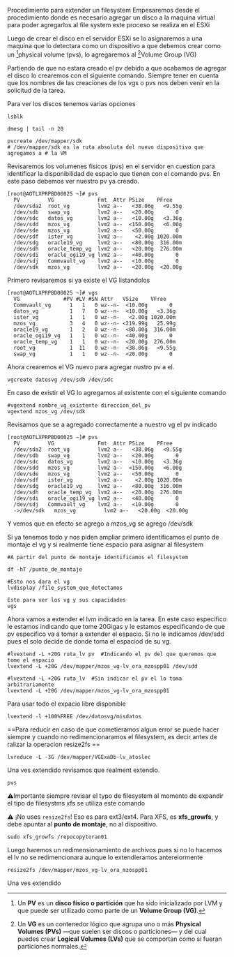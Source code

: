 
Procedimiento para extender un filesystem
Empesaremos desde el procedimiento donde es necesario agregar un disco a la maquina virtual para poder agregarlos al file system este proceso se realiza en el ESXi

Luego de crear el disco en el servidor ESXi se lo asignaremos a una maquina que lo detectara como un dispositivo a que debemos crear como un [^2]physical volume (pvs), lo agregaremos al [^1]Volume Group (VG)

Partiendo de que no estara  creado el pv debido a que acabamos de agregar el disco lo crearemos con el siguiente comando. Siempre tener en cuenta que los nombres de las creaciones de los vgs o pvs nos deben venir en la solicitud de la tarea.

Para ver los discos tenemos varias opciones
```
lsblk

dmesg | tail -n 20
```

```
pvcreate /dev/mapper/sdk
# /dev/mapper/sdk es la ruta absoluta del nuevo dispositivo que agregamos a # la VM
```

Revisaremos los volumenes fisicos (pvs) en el servidor en cuestion para identificar la disponibilidad de espacio que tienen con el comando pvs. En este paso debemos ver nuestro pv ya creado.

```
[root@AOTLXPRPBD00025 ~]# pvs
  PV         VG              Fmt  Attr PSize    PFree
  /dev/sda2  root_vg         lvm2 a--   <38.06g   <9.55g
  /dev/sdb   swap_vg         lvm2 a--   <20.00g       0
  /dev/sdc   datos_vg        lvm2 a--   <10.00g   <3.36g
  /dev/sdd   mzos_vg         lvm2 a--  <150.00g   <6.00g
  /dev/sde   mzos_vg         lvm2 a--   <50.00g       0
  /dev/sdf   ister_vg        lvm2 a--    <2.00g 1020.00m
  /dev/sdg   oracle19_vg     lvm2 a--   <80.00g  316.00m
  /dev/sdh   oracle_temp_vg  lvm2 a--   <20.00g  276.00m
  /dev/sdi   oracle_ogi19_vg lvm2 a--   <40.00g       0
  /dev/sdj   Commvault_vg    lvm2 a--   <10.00g       0
  /dev/sdk   mzos_vg         lvm2 a--   <20.00g  <20.00g
```

Primero revisaremos si ya existe el VG listandolos
```
[root@AOTLXPRPBD00025 ~]# vgs
  VG              #PV #LV #SN Attr   VSize    VFree
  Commvault_vg      1   1   0 wz--n-  <10.00g       0
  datos_vg          1   7   0 wz--n-  <10.00g   <3.36g
  ister_vg          1   1   0 wz--n-   <2.00g 1020.00m
  mzos_vg           3   4   0 wz--n- <219.99g   25.99g
  oracle19_vg       1   2   0 wz--n-  <80.00g  316.00m
  oracle_ogi19_vg   1   1   0 wz--n-  <40.00g       0
  oracle_temp_vg    1   1   0 wz--n-  <20.00g  276.00m
  root_vg           1  11   0 wz--n-  <38.06g   <9.55g
  swap_vg           1   1   0 wz--n-  <20.00g       0
```

Ahora crearemos el VG nuevo para agregar nustro pv a el. 

```
vgcreate datosvg /dev/sdb /dev/sdc
```

En caso de existir el VG lo agregamos al existente con el siguiente comando

```
#vgextend nombre_vg_existente direccion_del_pv
vgextend mzos_vg /dev/sdk

```

Revisamos que se a agregado correctamente a nuestro vg el pv indicado
```
[root@AOTLXPRPBD00025 ~]# pvs
  PV         VG              Fmt  Attr PSize    PFree
  /dev/sda2  root_vg         lvm2 a--   <38.06g   <9.55g
  /dev/sdb   swap_vg         lvm2 a--   <20.00g       0
  /dev/sdc   datos_vg        lvm2 a--   <10.00g   <3.36g
  /dev/sdd   mzos_vg         lvm2 a--  <150.00g   <6.00g
  /dev/sde   mzos_vg         lvm2 a--   <50.00g       0
  /dev/sdf   ister_vg        lvm2 a--    <2.00g 1020.00m
  /dev/sdg   oracle19_vg     lvm2 a--   <80.00g  316.00m
  /dev/sdh   oracle_temp_vg  lvm2 a--   <20.00g  276.00m
  /dev/sdi   oracle_ogi19_vg lvm2 a--   <40.00g       0
  /dev/sdj   Commvault_vg    lvm2 a--   <10.00g       0
  ->/dev/sdk   mzos_vg         lvm2 a--   <20.00g  <20.00g
```

Y vemos que en efecto se agrego a mzos_vg se agrego /dev/sdk

Si ya tenemos todo y nos piden ampliar primero identificamos el punto de montaje el vg y si realmente tiene espacio para asignar al filesystem 
```
#A partir del punto de montaje identificamos el filesystem

df -hT /punto_de_montaje

#Esto nos dara el vg
lvdisplay /file_system_que_detectamos

Este para ver los vg y sus capacidades
vgs

```

Ahora vamos a extender el lvm indicado en la tarea. En este caso especifico le estamos indicando que tome 20Gigas y le estamos especificando de que pv especifico va a tomar a extender el espacio. Si no le indicamos /dev/sdd pues el solo decide de donde toma el espaciod de su vg.

```
#lvextend -L +20G ruta_lv pv  #Indicando el pv del que queremos que tome el espacio 
lvextend -L +20G /dev/mapper/mzos_vg-lv_ora_mzospp01 /dev/sdd

#lvextend -L +20G ruta_lv  #Sin indicar el pv el lo toma arbitrariamente 
lvextend -L +20G /dev/mapper/mzos_vg-lv_ora_mzospp01

```

Para usar todo el expacio libre disponible
```
lvextend -l +100%FREE /dev/datosvg/misdatos
```


==Para reducir en caso de que cometieramos algun error se puede hacer siempre y cuando no redimencionaramos el filesystem, es decir antes de ralizar la operacion resize2fs == 

```
lvreduce -L -3G /dev/mapper/VGExaDb-lv_atoslec
```

Una ves extendido revisamos que realment extendio.
```
pvs
```

⚠️Importante siempre revisar el typo de filesystem al momento de expandir el tipo de filesystms xfs se utiliza este comando

⚠️ ¡No uses `resize2fs`! Eso es para ext3/ext4. Para XFS, es **xfs_growfs**, y debe apuntar al **punto de montaje**, no al dispositivo.
```
sudo xfs_growfs /repocopytoran01
```


Luego haremos un redimensionamiento de archivos pues si no lo hacemos el lv no se redimencionara aunque lo extendieramos antereiormente
```
resize2fs /dev/mapper/mzos_vg-lv_ora_mzospp01
```


Una ves extendido 
[^1]: Un **VG** es un contenedor lógico que agrupa uno o más **Physical Volumes (PVs)** —que suelen ser discos o particiones— y del cual puedes crear **Logical Volumes (LVs)** que se comportan como si fueran particiones normales.

[^2]: Un **PV** es un **disco físico o partición** que ha sido inicializado por LVM y que puede ser utilizado como parte de un **Volume Group (VG)**.
